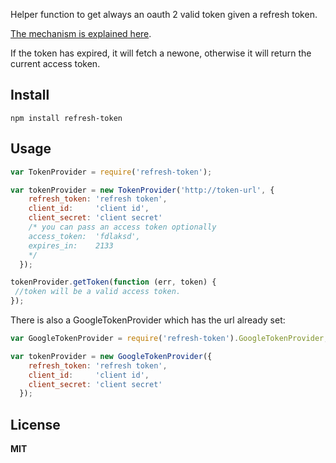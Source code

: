 Helper function to get always an oauth 2 valid token given a refresh token. 

[The mechanism is explained here](http://tools.ietf.org/html/draft-ietf-oauth-v2-10#section-4.2).

If the token has expired, it will fetch a newone, otherwise it will return the current access token. 


## Install  

    npm install refresh-token

## Usage

~~~javascript
var TokenProvider = require('refresh-token');

var tokenProvider = new TokenProvider('http://token-url', {
    refresh_token: 'refresh token', 
    client_id:     'client id', 
    client_secret: 'client secret'
    /* you can pass an access token optionally
    access_token:  'fdlaksd',
    expires_in:    2133
    */
  });

tokenProvider.getToken(function (err, token) {
 //token will be a valid access token.
});
~~~

There is also a GoogleTokenProvider which has the url already set:

~~~javascript
var GoogleTokenProvider = require('refresh-token').GoogleTokenProvider;

var tokenProvider = new GoogleTokenProvider({
    refresh_token: 'refresh token', 
    client_id:     'client id', 
    client_secret: 'client secret'
  });
~~~

## License 

**MIT**

